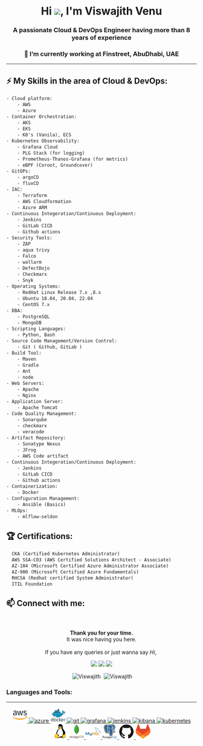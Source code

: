 <h1 align="center">Hi <img src="https://raw.githubusercontent.com/MartinHeinz/MartinHeinz/master/wave.gif" width="30px">, I'm Viswajith Venu</h1>
<h3 align="center">A passionate Cloud & DevOps Engineer having more than 8 years of experience</h3>

<h3 align="center">🔭 I’m currently working at Finstreet, AbuDhabi, UAE</h3>

---

##  ⚡ My Skills in the area of Cloud & DevOps:
    
    - Cloud platform:
        - AWS
        - Azure
    - Container Orchestration:
        - AKS
        - EKS
        - K8's (Vanila), ECS
    - Kubernetes Observability:
        - Grafana Cloud
        - PLG Stack (for logging)
        - Prometheus-Thanos-Grafana (for metrics)
        - eBPF (Coroot, Groundcover)
    - GitOPs:
        - argoCD 
        - fluxCD 
    - IAC:
        - Terraform 
        - AWS Cloudformation
        - Azure ARM
    - Continuous Integeration/Continuous Deployment:
        - Jenkins
        - GitLab CICD
        - Github actions
    - Security Tools:
        - ZAP
        - aqua trivy
        - Falco
        - wallarm
        - DefectDojo
        - Checkmarx
        - Snyk
    - Operating Systems:
        - RedHat Linux Release 7.x ,8.x
        - Ubuntu 18.04, 20.04, 22.04
        - CentOS 7.x
    - DBA:
        - PostgreSQL
        - MongoDB
    - Scripting Languages:
        - Python, Bash   
    - Source Code Management/Version Control:
        - Git ( Github, GitLab )
    - Build Tool:
        - Maven 
        - Gradle 
        - Ant
        - node
    - Web Servers:
        - Apache 
        - Nginx
    - Application Server:
        - Apache Tomcat
    - Code Quality Management:
        - Sonarqube
        - checkmarx
        - veracode
    - Artifact Repository: 
        - Sonatype Nexus
        - JFrog 
        - AWS Code artifact
    - Continuous Integeration/Continuous Deployment:
        - Jenkins 
        - GitLab CICD
        - Github actions
    - Containerization:
        - Docker
    - Configuration Management:
        - Ansible (Basics) 
    - MLOps:
        - mlflow-seldon


## :trophy: Certifications:

      CKA (Certified Kubernetes Administrator)
      AWS SSA-C03 (AWS Certified Solutions Architect - Associate)
      AZ-104 (Microsoft Certified Azure Administrator Associate)
      AZ-900 (Microsoft Certified Azure Fundamentals)
      RHCSA (Redhat certified System Administrator)
      ITIL Foundation

## 📫 Connect with me:
<div align="center">
  <br>
  <p><b>Thank you for your time.</b><br>
    It was nice having you here.<br><br>
    If you have any queries or just wanna say <i>Hi</i>,&nbsp;
<p align="center">

<p align="left">

<a href = "https://www.linkedin.com/in/viswajith-v-52524212a/"><img src="https://img.shields.io/badge/LinkedIn-0077B5?style=for-the-badge&logo=linkedin&logoColor=white"/></a>
<a href = "https://www.instagram.com/visw_ajith96/"><img src="https://img.shields.io/badge/Instagram-E4405F?style=for-the-badge&logo=instagram&logoColor=white"/></a>
<a href="mailto:vishnukarthikayam@gmail.com"><img src="https://img.shields.io/badge/Gmail-D14836?style=for-the-badge&logo=gmail&logoColor=white"/></a>

</p>

<p align="center">
</p>

<p align='center'>
 &nbsp;<img  src="https://github-readme-stats-sigma-five.vercel.app/api?username=Viswajith96&show_icons=true&locale=en" alt="Viswajith"></img>
 &nbsp;<img src="https://github-readme-streak-stats.herokuapp.com/?user=Viswajith96&" alt="Viswajith"></img>
</p>

<h3 align="left">Languages and Tools:</h3>
    
---
    
<p align="center"> <a href="https://aws.amazon.com" target="_blank" rel="noreferrer"> <img src="https://raw.githubusercontent.com/devicons/devicon/master/icons/amazonwebservices/amazonwebservices-original-wordmark.svg" alt="aws" width="40" height="40"/> </a> <a href="https://azure.microsoft.com/en-in/" target="_blank" rel="noreferrer"> <img src="https://www.vectorlogo.zone/logos/microsoft_azure/microsoft_azure-icon.svg" alt="azure" width="40" height="40"/> </a> <a href="https://www.docker.com/" target="_blank" rel="noreferrer"> <img src="https://raw.githubusercontent.com/devicons/devicon/master/icons/docker/docker-original-wordmark.svg" alt="docker" width="40" height="40"/> </a> <a href="https://git-scm.com/" target="_blank" rel="noreferrer"> <img src="https://www.vectorlogo.zone/logos/git-scm/git-scm-icon.svg" alt="git" width="40" height="40"/> </a> <a href="https://grafana.com" target="_blank" rel="noreferrer"> <img src="https://www.vectorlogo.zone/logos/grafana/grafana-icon.svg" alt="grafana" width="40" height="40"/> </a> <a href="https://www.jenkins.io" target="_blank" rel="noreferrer"> <img src="https://www.vectorlogo.zone/logos/jenkins/jenkins-icon.svg" alt="jenkins" width="40" height="40"/> </a> <a href="https://www.elastic.co/kibana" target="_blank" rel="noreferrer"> <img src="https://www.vectorlogo.zone/logos/elasticco_kibana/elasticco_kibana-icon.svg" alt="kibana" width="40" height="40"/> </a> <a href="https://kubernetes.io" target="_blank" rel="noreferrer"> <img src="https://www.vectorlogo.zone/logos/kubernetes/kubernetes-icon.svg" alt="kubernetes" width="40" height="40"/> </a> <a href="https://www.linux.org/" target="_blank" rel="noreferrer"> <img src="https://raw.githubusercontent.com/devicons/devicon/master/icons/linux/linux-original.svg" alt="linux" width="40" height="40"/> </a> <a href="https://www.mongodb.com/" target="_blank" rel="noreferrer"> <img src="https://raw.githubusercontent.com/devicons/devicon/master/icons/mongodb/mongodb-original-wordmark.svg" alt="mongodb" width="40" height="40"/> </a> <a href="https://www.mysql.com/" target="_blank" rel="noreferrer"> <img src="https://raw.githubusercontent.com/devicons/devicon/master/icons/mysql/mysql-original-wordmark.svg" alt="mysql" width="40" height="40"/> </a> <a href="https://www.postgresql.org" target="_blank" rel="noreferrer"> <img src="https://raw.githubusercontent.com/devicons/devicon/master/icons/postgresql/postgresql-original-wordmark.svg" alt="postgresql" width="40" height="40"/> </a> <a href="https://github.com/" target="_blank" rel="noreferrer"> <img src="https://raw.githubusercontent.com/devicons/devicon/master/icons/github/github-original.svg" alt="github" width="40" height="40"/> </a> <a href="https://gitlab.com/" target="_blank" rel="noreferrer"> <img src="https://raw.githubusercontent.com/devicons/devicon/master/icons/gitlab/gitlab-original.svg" alt="github" width="40" height="40"/> </a> </p>
